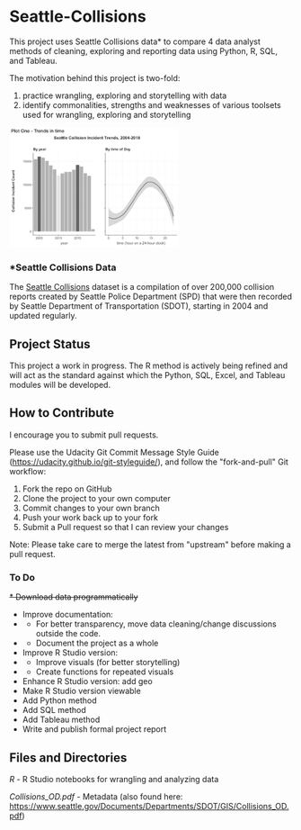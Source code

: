 # Seattle-Collisions

This project uses Seattle Collisions data* to compare 4 data analyst methods of cleaning, exploring and reporting data using Python, R, SQL, and Tableau.

The motivation behind this project is two-fold:
1. practice wrangling, exploring and storytelling with data
2. identify commonalities, strengths and weaknesses of various toolsets used for wrangling, exploring and storytelling

<img src="docs/SeattleCollisionsPlot1.png" alt="example plot" width="300px" height="auto">

### *Seattle Collisions Data
The [Seattle Collisions](https://data-seattlecitygis.opendata.arcgis.com/datasets/collisions) dataset is a compilation of over 200,000 collision reports created by Seattle Police Department (SPD) that were then recorded by Seattle Department of Transportation (SDOT), starting in 2004 and updated regularly.

## Project Status
This project a work in progress. The R method is actively being refined and will act as the standard against which the Python, SQL, Excel, and Tableau modules will be developed.

## How to Contribute

I encourage you to submit pull requests.

Please use the Udacity Git Commit Message Style Guide (https://udacity.github.io/git-styleguide/), and follow the "fork-and-pull" Git workflow:

1. Fork the repo on GitHub
1. Clone the project to your own computer
1. Commit changes to your own branch
1. Push your work back up to your fork
1. Submit a Pull request so that I can review your changes

Note: Please take care to merge the latest from "upstream" before making a pull request.

### To Do
~~* Download data programmatically~~
* Improve documentation:
* * For better transparency, move data cleaning/change discussions outside the code.
* * Document the project as a whole
* Improve R Studio version: 
* * Improve visuals (for better storytelling)
* * Create functions for repeated visuals
* Enhance R Studio version: add geo
* Make R Studio version viewable
* Add Python method
* Add SQL method
* Add Tableau method
* Write and publish formal project report

## Files and Directories
*R* - R Studio notebooks for wrangling and analyzing data

*Collisions_OD.pdf* - Metadata (also found here: https://www.seattle.gov/Documents/Departments/SDOT/GIS/Collisions_OD.pdf)

